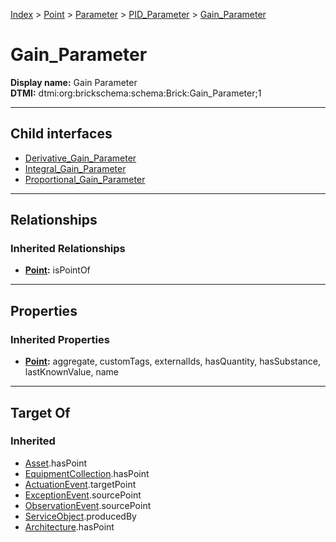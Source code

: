 [Index](../../../../index.md) > [Point](../../../Point.md) > [Parameter](../../Parameter.md) > [PID_Parameter](../PID_Parameter.md) > [Gain_Parameter](#)
# Gain_Parameter

**Display name:** Gain Parameter<br />
**DTMI:** dtmi:org:brickschema:schema:Brick:Gain_Parameter;1

---

## Child interfaces
* [Derivative_Gain_Parameter](Derivative_Gain_Parameter.md)
* [Integral_Gain_Parameter](Integral_Gain_Parameter/Integral_Gain_Parameter.md)
* [Proportional_Gain_Parameter](Proportional_Gain_Parameter/Proportional_Gain_Parameter.md)

---

## Relationships

### Inherited Relationships
* **[Point](../../../Point.md):** isPointOf

---

## Properties

### Inherited Properties
* **[Point](../../../Point.md):** aggregate, customTags, externalIds, hasQuantity, hasSubstance, lastKnownValue, name

---

## Target Of
### Inherited
* [Asset](../../../../Asset/Asset.md).hasPoint
* [EquipmentCollection](../../../../Collection/EquipmentCollection.md).hasPoint
* [ActuationEvent](../../../../Event/PointEvent/ActuationEvent.md).targetPoint
* [ExceptionEvent](../../../../Event/PointEvent/ExceptionEvent.md).sourcePoint
* [ObservationEvent](../../../../Event/PointEvent/ObservationEvent.md).sourcePoint
* [ServiceObject](../../../../Information/ServiceObject/ServiceObject.md).producedBy
* [Architecture](../../../../Space/Architecture/Architecture.md).hasPoint
